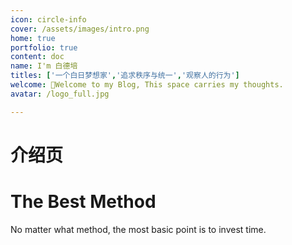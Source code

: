 ```yaml
---
icon: circle-info
cover: /assets/images/intro.png
home: true
portfolio: true
content: doc
name: I'm 白德培
titles: ['一个白日梦想家','追求秩序与统一','观察人的行为']
welcome: 👋Welcome to my Blog, This space carries my thoughts.
avatar: /logo_full.jpg

---
```



# 介绍页

# The Best Method

No matter what method, the most basic point is to invest time.